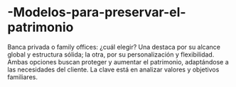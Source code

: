 # -Modelos-para-preservar-el-patrimonio
Banca privada o family offices: ¿cuál elegir? Una destaca por su alcance global y estructura sólida; la otra, por su personalización y flexibilidad.
Ambas opciones buscan proteger y aumentar el patrimonio, adaptándose a las necesidades del cliente. La clave está en analizar valores y objetivos familiares.
